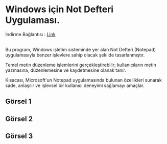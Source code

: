 # Windows için Not Defteri Uygulaması.

İndirme Bağlantısı : [Link](https://drive.google.com/file/d/19xz4V5cZLAH5X_1mLLTVrNZ8jSHvW-AV/view) <br> <br>

Bu program, Windows işletim sisteminde yer alan Not Defteri (Notepad) uygulamasıyla benzer işlevlere sahip olacak şekilde tasarlanmıştır.

Temel metin düzenleme işlemlerini gerçekleştirebilir; kullanıcıların metin yazmasına, düzenlemesine ve kaydetmesine olanak tanır.

Kısacası, Microsoft'un Notepad uygulamasında bulunan özellikleri sunarak sade, anlaşılır ve işlevsel bir kullanıcı deneyimi sağlamayı amaçlar.


## Görsel 1


## Görsel 2


## Görsel 3

